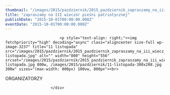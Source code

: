 ```yaml
---
thumbnail: "/images/2015/pazdziernik/2015_pazdziernik_zapraszamy_na_iii_wiecz_r_pie_ni_patriotycznej_2015_10_zapraszamy_na_iii_wiecz_r_pie_ni_patriotycznej_11-listopada.jpg"
title: "zapraszamy na III wieczór pieśni patriotycznej"
publishDate: "2015-10-01T00:00:00.000Z"
eventDate: "2015-10-01T00:00:00.000Z"
---
```


<div class="entry-content">
							
							<p style="text-align: right;"><img fetchpriority="high" decoding="async" class="aligncenter size-full wp-image-3237" title="11 listopada" src="/images/2015/pazdziernik/2015_pazdziernik_zapraszamy_na_iii_wiecz_r_pie_ni_patriotycznej_2015_10_zapraszamy_na_iii_wiecz_r_pie_ni_patriotycznej_11-listopada.jpg" alt="" width="800" height="556" srcset="/images/2015/pazdziernik/2015_pazdziernik_zapraszamy_na_iii_wiecz_r_pie_ni_patriotycznej_2015_10_zapraszamy_na_iii_wiecz_r_pie_ni_patriotycznej_11-listopada.jpg 800w, /images/2015/pazdziernik/11-listopada-300x208.jpg 300w" sizes="(max-width: 800px) 100vw, 800px"><br>
ORGANIZATORZY</p>
						
						</div>
